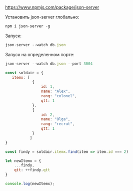https://www.npmjs.com/package/json-server

Установить json-server глобально:
```javascript
npm i json-server -g
```
Запуск:
```javascript
json-server --watch db.json
```
Запуск на определенном порте:
```javascript
json-server --watch db.json --port 3004
```

```javascript
const soldair = {
   itemx: [
            {
                id: 1,
                name: "Alex",
                rang: "colonel",
                qtt: 1
            },  
            {
                id: 2,
                name: "Olga",
                rang: "recrut",
                qtt: 1
            }
           ]
}

const findy = soldair.itemx.find(item => item.id === 2)

let newItemx = {
    ...findy,
    qtt: ++findy.qtt
}

console.log(newItemx);
```